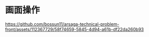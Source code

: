 # 画面操作
https://github.com/bossun11/arsaga-technical-problem-front/assets/112367729/58f74659-5845-4d94-a61b-df22da260b93
